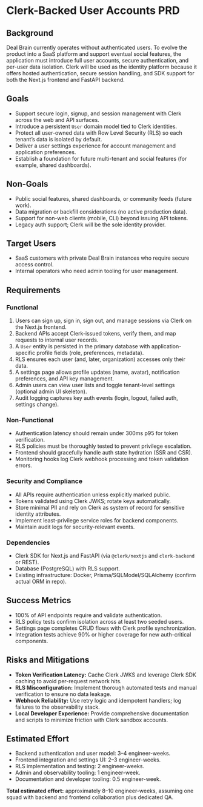 # Clerk-Backed User Accounts PRD

## Background
Deal Brain currently operates without authenticated users. To evolve the product into a SaaS platform and support eventual social features, the application must introduce full user accounts, secure authentication, and per-user data isolation. Clerk will be used as the identity platform because it offers hosted authentication, secure session handling, and SDK support for both the Next.js frontend and FastAPI backend.

## Goals
- Support secure login, signup, and session management with Clerk across the web and API surfaces.
- Introduce a persistent `User` domain model tied to Clerk identities.
- Protect all user-owned data with Row Level Security (RLS) so each tenant’s data is isolated by default.
- Deliver a user settings experience for account management and application preferences.
- Establish a foundation for future multi-tenant and social features (for example, shared dashboards).

## Non-Goals
- Public social features, shared dashboards, or community feeds (future work).
- Data migration or backfill considerations (no active production data).
- Support for non-web clients (mobile, CLI) beyond issuing API tokens.
- Legacy auth support; Clerk will be the sole identity provider.

## Target Users
- SaaS customers with private Deal Brain instances who require secure access control.
- Internal operators who need admin tooling for user management.

## Requirements

### Functional
1. Users can sign up, sign in, sign out, and manage sessions via Clerk on the Next.js frontend.
2. Backend APIs accept Clerk-issued tokens, verify them, and map requests to internal user records.
3. A `User` entity is persisted in the primary database with application-specific profile fields (role, preferences, metadata).
4. RLS ensures each user (and, later, organization) accesses only their data.
5. A settings page allows profile updates (name, avatar), notification preferences, and API key management.
6. Admin users can view user lists and toggle tenant-level settings (optional admin UI skeleton).
7. Audit logging captures key auth events (login, logout, failed auth, settings change).

### Non-Functional
- Authentication latency should remain under 300ms p95 for token verification.
- RLS policies must be thoroughly tested to prevent privilege escalation.
- Frontend should gracefully handle auth state hydration (SSR and CSR).
- Monitoring hooks log Clerk webhook processing and token validation errors.

### Security and Compliance
- All APIs require authentication unless explicitly marked public.
- Tokens validated using Clerk JWKS; rotate keys automatically.
- Store minimal PII and rely on Clerk as system of record for sensitive identity attributes.
- Implement least-privilege service roles for backend components.
- Maintain audit logs for security-relevant events.

### Dependencies
- Clerk SDK for Next.js and FastAPI (via `@clerk/nextjs` and `clerk-backend` or REST).
- Database (PostgreSQL) with RLS support.
- Existing infrastructure: Docker, Prisma/SQLModel/SQLAlchemy (confirm actual ORM in repo).

## Success Metrics
- 100% of API endpoints require and validate authentication.
- RLS policy tests confirm isolation across at least two seeded users.
- Settings page completes CRUD flows with Clerk profile synchronization.
- Integration tests achieve 90% or higher coverage for new auth-critical components.

## Risks and Mitigations
- **Token Verification Latency:** Cache Clerk JWKS and leverage Clerk SDK caching to avoid per-request network hits.
- **RLS Misconfiguration:** Implement thorough automated tests and manual verification to ensure no data leakage.
- **Webhook Reliability:** Use retry logic and idempotent handlers; log failures to the observability stack.
- **Local Developer Experience:** Provide comprehensive documentation and scripts to minimize friction with Clerk sandbox accounts.

## Estimated Effort
- Backend authentication and user model: 3–4 engineer-weeks.
- Frontend integration and settings UI: 2–3 engineer-weeks.
- RLS implementation and testing: 2 engineer-weeks.
- Admin and observability tooling: 1 engineer-week.
- Documentation and developer tooling: 0.5 engineer-week.

**Total estimated effort:** approximately 8–10 engineer-weeks, assuming one squad with backend and frontend collaboration plus dedicated QA.
